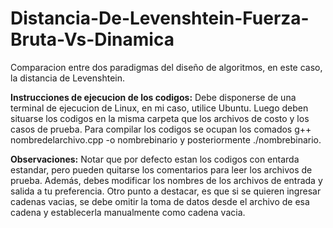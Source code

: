 # Distancia-De-Levenshtein-Fuerza-Bruta-Vs-Dinamica
Comparacion entre dos paradigmas del diseño de algoritmos, en este caso, la distancia de Levenshtein.

**Instrucciones de ejecucion de los codigos:**
Debe disponerse de una terminal de ejecucion de Linux, en mi caso, utilice Ubuntu. Luego deben situarse los codigos en la misma carpeta que los archivos de costo y los casos de prueba. 
Para compilar los codigos se ocupan los comados g++ nombredelarchivo.cpp -o nombrebinario y posteriormente ./nombrebinario.

**Observaciones:** 
Notar que por defecto estan los codigos con entarda estandar, pero pueden quitarse los comentarios para leer los archivos de prueba. Además, debes modificar los nombres
de los archivos de entrada y salida a tu preferencia. Otro punto a destacar, es que si se quieren ingresar cadenas vacias, se debe omitir la toma de datos desde el archivo de esa cadena y establecerla
manualmente como cadena vacia. 
